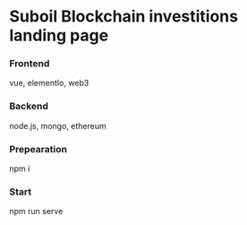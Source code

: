 # Suboil Blockchain investitions landing page

### **Frontend** ###

 vue, elementIo, web3

### **Backend** ###

node.js, mongo, ethereum

### **Prepearation** ###

npm i

### **Start** ###

npm run serve
